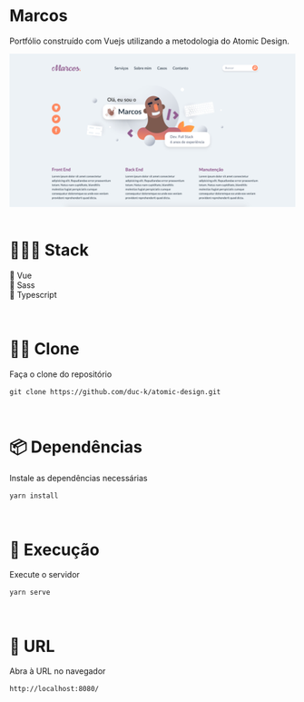 # Marcos
Portfólio construído com Vuejs utilizando a metodologia do Atomic Design.

<img src="./src/assets/images/thumbnail.png" alt="Marcos" />

<br />
<br />

# 👨🏻‍💻 Stack
📍 Vue  
📍 Sass  
📍 Typescript  

<br />

# 👯‍♀️ Clone
Faça o clone do repositório

```shell
git clone https://github.com/duc-k/atomic-design.git 
```

<br />

# 📦 Dependências
Instale as dependências necessárias

```shell
yarn install
```

<br />

# 🚀 Execução
Execute o servidor

```shell
yarn serve
```

<br />

# 🔗 URL
Abra à URL no navegador

```shell
http://localhost:8080/
```